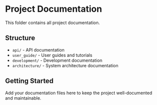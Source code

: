 # Project Documentation

This folder contains all project documentation.

## Structure

- `api/` - API documentation
- `user_guide/` - User guides and tutorials
- `development/` - Development documentation
- `architecture/` - System architecture documentation

## Getting Started

Add your documentation files here to keep the project well-documented and maintainable.
